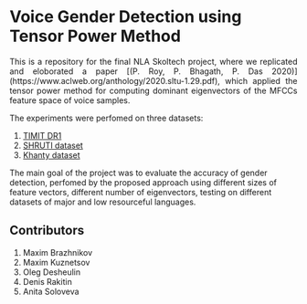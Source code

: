 # Voice Gender Detection using Tensor Power Method
<p align="justify">
This is a repository for the final NLA Skoltech project, where we replicated and eloborated a paper [(P. Roy, P. Bhagath, P. Das 2020)](https://www.aclweb.org/anthology/2020.sltu-1.29.pdf), which applied the tensor power method for computing dominant eigenvectors of the MFCCs feature space of voice samples.
</p>

The experiments were perfomed on three datasets: 
1. [TIMIT DR1](http://people.cs.uchicago.edu/~dinoj/projects/speechframesdr1.html)
2. [SHRUTI dataset](https://cse.iitkgp.ac.in/~pabitra/shruti_corpus.html)
3. [Khanty dataset](https://github.com/aniton/MMODA_NLA_Project/tree/main/Khanty_data)

The main goal of the project was to evaluate the accuracy of gender detection, perfomed by the proposed approach using different sizes of feature vectors, different number of eigenvectors, testing on different datasets of major and low resourceful languages.

## Contributors
1. Maxim Brazhnikov 
2. Maxim Kuznetsov
3. Oleg Desheulin
4. Denis Rakitin
5. Anita Soloveva

